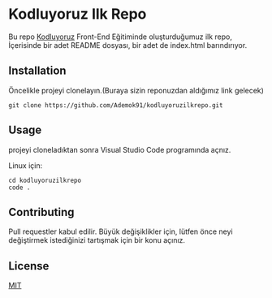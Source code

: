 # Kodluyoruz Ilk Repo 

Bu repo [Kodluyoruz](https://kodluyoruz.org) Front-End Eğitiminde oluşturduğumuz ilk repo, İçerisinde bir adet README dosyası, bir adet de index.html barındırıyor.


## Installation

Öncelikle projeyi clonelayın.(Buraya sizin reponuzdan aldığımız link gelecek)

`git clone https://github.com/Ademok91/kodluyoruzilkrepo.git `


## Usage

projeyi cloneladıktan sonra Visual Studio Code programında açnız.

Linux için:

```
cd kodluyoruzilkrepo
code .
```

## Contributing

Pull requestler kabul edilir. Büyük değişiklikler için, lütfen önce neyi değiştirmek istediğinizi tartışmak için bir konu açınız. 

## License 

[MIT](https://en.wikipedia.org/wiki/MIT_License)

